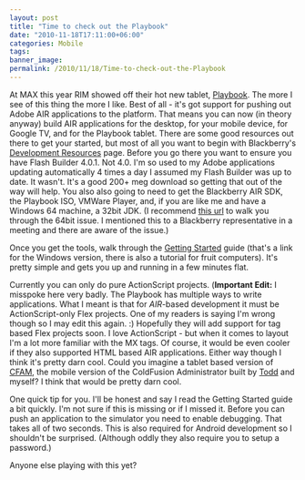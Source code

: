 ```yaml
---
layout: post
title: "Time to check out the Playbook"
date: "2010-11-18T17:11:00+06:00"
categories: Mobile 
tags: 
banner_image: 
permalink: /2010/11/18/Time-to-check-out-the-Playbook
---
```


At MAX this year RIM showed off their hot new tablet, <a href="http://us.blackberry.com/playbook-tablet/">Playbook</a>. The more I see of this thing the more I like. Best of all - it's got support for pushing out Adobe AIR applications to the platform. That means you can now (in theory anyway) build AIR applications for the desktop, for your mobile device, for Google TV, and for the Playbook tablet. There are some good resources out there to get your started, but most of all you want to begin with Blackberry's <a href="http://us.blackberry.com/developers/tablet/devresources.jsp">Development Resources</a> page. Before you go there you want to ensure you have Flash Builder 4.0.1. Not 4.0. I'm so used to my Adobe applications updating automatically 4 times a day I assumed my Flash Builder was up to date. It wasn't. It's a good 200+ meg download so getting that out of the way will help. You also also going to need to get the Blackberry AIR SDK, the Playbook ISO, VMWare Player, and, if you are like me and have a Windows 64 machine, a 32bit JDK. (I recommend <a href="http://www.kurlu.com/blog/2010/10/installing-blackberry-playbook-sdk-on-windows-7-64bit/">this url</a> to walk you through the 64bit issue. I mentioned this to a Blackberry representative in a meeting and there are aware of the issue.)

Once you get the tools, walk through the <a href="http://docs.blackberry.com/21877/">Getting Started</a> guide (that's a link for the Windows version, there is also a tutorial for fruit computers). It's pretty simple and gets you up and running in a few minutes flat. 

Currently you can only do pure ActionScript projects. (<b>Important Edit:</b> I misspoke here very badly. The Playbook has multiple ways to write applications. What I meant is that for <i>AIR</i>-based development it must be ActionScript-only Flex projects. One of my readers is saying I'm wrong though so I may edit this again. :) Hopefully they will add support for tag based Flex projects soon. I love ActionScript - but when it comes to layout I'm a lot more familiar with the MX tags. Of course, it would be even cooler if they also supported HTML based AIR applications. Either way though I think it's pretty darn cool. Could you imagine a tablet based version of <a href="http://cfam.riaforge.org/">CFAM</a>, the mobile version of the ColdFusion Administrator built by <a href="http://www.cfsilence.com">Todd</a> and myself? I think that would be pretty darn cool. 

One quick tip for you. I'll be honest and say I read the Getting Started guide a bit quickly. I'm not sure if this is missing or if I missed it. Before you can push an application to the simulator you need to enable debugging. That takes all of two seconds. This is also required for Android development so I shouldn't be surprised. (Although oddly they also require you to setup a password.) 

Anyone else playing with this yet?